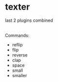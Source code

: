 # texter

last 2 plugins combined

######

Commands:

- reflip
- flip
- reverse
- clap
- space
- small
- smaller
